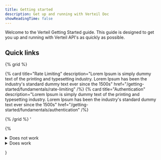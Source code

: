 ```yaml
---
title: Getting started
description: Get up and running with Verteil Doc
showReadingTime: false
---
```


Welcome to the Verteil Getting Started guide. This guide is designed to get you up and running with Verteil API's as quickly as
possible.


## Quick links

{% grid %}

{% card
   title="Rate Limiting"
   description="Lorem Ipsum is simply dummy text of the printing and typesetting industry. Lorem Ipsum has been the industry's standard dummy text ever since the 1500s"
   href="/getting-started/fundamentals/rate-limiting" /%}
{% card
   title="Authentication"
   description="Lorem Ipsum is simply dummy text of the printing and typesetting industry. Lorem Ipsum has been the industry's standard dummy text ever since the 1500s"
   href="/getting-started/fundamentals/authentication" /%}

{% /grid %}
'

{% 
   <details><summary>Does not work</summary>
[hi](https://hello.ca)
</details>


<details><summary>Does work</summary>

[hi](https://hello.ca)

</details>

}

